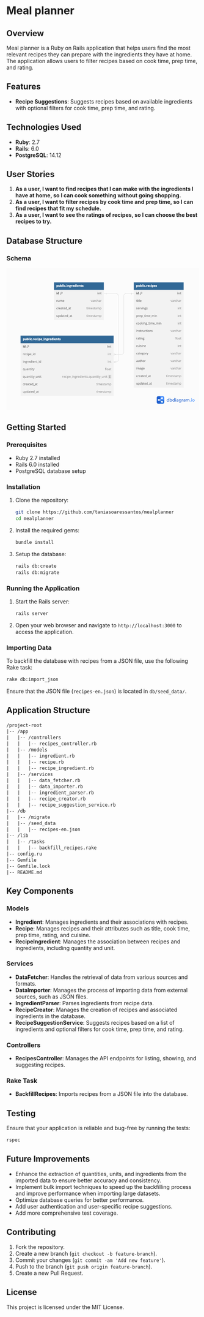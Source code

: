 # Meal planner

## Overview

Meal planner is a Ruby on Rails application that helps users find the most relevant recipes they can prepare with the ingredients they have at home. The application allows users to filter recipes based on cook time, prep time, and rating.

## Features

- **Recipe Suggestions**: Suggests recipes based on available ingredients with optional filters for cook time, prep time, and rating.

## Technologies Used

- **Ruby**: 2.7
- **Rails**: 6.0
- **PostgreSQL**: 14.12

## User Stories

1. **As a user, I want to find recipes that I can make with the ingredients I have at home, so I can cook something without going shopping.**
2. **As a user, I want to filter recipes by cook time and prep time, so I can find recipes that fit my schedule.**
3. **As a user, I want to see the ratings of recipes, so I can choose the best recipes to try.**

## Database Structure

### Schema

![Screenshot of Meal planner Application](app/assets/images/db_structure.png)

## Getting Started

### Prerequisites

- Ruby 2.7 installed
- Rails 6.0 installed
- PostgreSQL database setup

### Installation

1. Clone the repository:

   ```bash
   git clone https://github.com/taniasoaressantos/mealplanner
   cd mealplanner
   ```

2. Install the required gems:

   ```bash
   bundle install
   ```

3. Setup the database:

   ```bash
   rails db:create
   rails db:migrate
   ```

### Running the Application

1. Start the Rails server:

   ```bash
   rails server
   ```

2. Open your web browser and navigate to `http://localhost:3000` to access the application.

### Importing Data

To backfill the database with recipes from a JSON file, use the following Rake task:

```bash
rake db:import_json
```

Ensure that the JSON file (`recipes-en.json`) is located in `db/seed_data/`.

## Application Structure

```
/project-root
|-- /app
|   |-- /controllers
|   |   |-- recipes_controller.rb
|   |-- /models
|   |   |-- ingredient.rb
|   |   |-- recipe.rb
|   |   |-- recipe_ingredient.rb
|   |-- /services
|   |   |-- data_fetcher.rb
|   |   |-- data_importer.rb
|   |   |-- ingredient_parser.rb
|   |   |-- recipe_creator.rb
|   |   |-- recipe_suggestion_service.rb
|-- /db
|   |-- /migrate
|   |-- /seed_data
|   |   |-- recipes-en.json
|-- /lib
|   |-- /tasks
|   |   |-- backfill_recipes.rake
|-- config.ru
|-- Gemfile
|-- Gemfile.lock
|-- README.md
```

## Key Components

### Models

- **Ingredient**: Manages ingredients and their associations with recipes.
- **Recipe**: Manages recipes and their attributes such as title, cook time, prep time, rating, and cuisine.
- **RecipeIngredient**: Manages the association between recipes and ingredients, including quantity and unit.

### Services

- **DataFetcher**: Handles the retrieval of data from various sources and formats.
- **DataImporter**: Manages the process of importing data from external sources, such as JSON files.
- **IngredientParser**: Parses ingredients from recipe data.
- **RecipeCreator**: Manages the creation of recipes and associated ingredients in the database.
- **RecipeSuggestionService**: Suggests recipes based on a list of ingredients and optional filters for cook time, prep time, and rating.

### Controllers

- **RecipesController**: Manages the API endpoints for listing, showing, and suggesting recipes.

### Rake Task

- **BackfillRecipes**: Imports recipes from a JSON file into the database.

## Testing

Ensure that your application is reliable and bug-free by running the tests:

```bash
rspec
```

## Future Improvements

- Enhance the extraction of quantities, units, and ingredients from the imported data to ensure better accuracy and consistency.
- Implement bulk import techniques to speed up the backfilling process and improve performance when importing large datasets.
- Optimize database queries for better performance.
- Add user authentication and user-specific recipe suggestions.
- Add more comprehensive test coverage.

## Contributing

1. Fork the repository.
2. Create a new branch (`git checkout -b feature-branch`).
3. Commit your changes (`git commit -am 'Add new feature'`).
4. Push to the branch (`git push origin feature-branch`).
5. Create a new Pull Request.

## License

This project is licensed under the MIT License.
